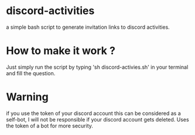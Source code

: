 # discord-activities
a simple bash script to generate invitation links to discord activities. 
# How to make it work ?
Just simply run the script by typing 'sh discord-activies.sh' in your terminal and fill the question.
# Warning
if you use the token of your discord account this can be considered as a self-bot,
I will not be responsible if your discord account gets deleted.
Uses the token of a bot for more security.
